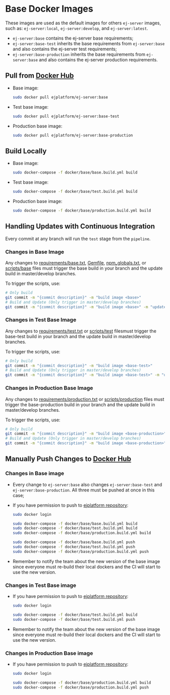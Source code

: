 # Base Docker Images

These images are used as the default images for others `ej-server` images, such as: `ej-server:local`, `ej-server:develop`, and `ej-server:latest`.

* `ej-server:base` contains the ej-server base requirements;
* `ej-server:base-test` inherits the base requirements from `ej-server:base` and also contains the ej-server test requirements;
* `ej-server:base-production` inherits the base requirements from `ej-server:base` and also contains the ej-server production requirements.

## Pull from [Docker Hub](https://hub.docker.com/r/ejplatform/ej-server/)

* Base image:

    ```bash
    sudo docker pull ejplatform/ej-server:base
    ```
* Test base image:

    ```bash
    sudo docker pull ejplatform/ej-server:base-test
    ```
* Production base image:

    ```bash
    sudo docker pull ejplatform/ej-server:base-production
    ```

## Build Locally

* Base image:

    ```bash
    sudo docker-compose -f docker/base/base.build.yml build
    ```
* Test base image:

    ```bash
    sudo docker-compose -f docker/base/test.build.yml build
    ```
* Production base image:

    ```bash
    sudo docker-compose -f docker/base/production.build.yml build
    ```

## Handling Updates with Continuous Integration

Every commit at any branch will run the `test` stage from the `pipeline`.

### Changes in Base Image

Any changes to [requirements/base.txt](https://github.com/ejplatform/ej-server/blob/master/requirements/base.txt), [Gemfile](https://github.com/ejplatform/ej-server/blob/master/Gemfile), [npm_globals.txt](https://github.com/ejplatform/ej-server/blob/master/npm_globals.txt), or [scripts/base](https://github.com/ejplatform/ej-server/blob/master/scripts/base) files must trigger the base build in your branch and the update build in master/develop branches.

To trigger the scripts, use:

```bash
# Only build
git commit -m "{commit description}" -m "build image <base>"
# Build and Update (Only trigger in master/develop branches)
git commit -m "{commit description}" -m "build image <base>" -m "update image <base>"
```

### Changes in Test Base Image

Any changes to [requirements/test.txt](https://github.com/ejplatform/ej-server/blob/master/requirements/test.txt) or [scripts/test](https://github.com/ejplatform/ej-server/blob/master/scripts/test) filesmust trigger the base-test build in your branch and the update build in master/develop branches.

To trigger the scripts, use:

```bash
# Only build
git commit -m "{commit description}" -m "build image <base-test>"
# Build and Update (Only trigger in master/develop branches)
git commit -m "{commit description}" -m "build image <base-test>" -m "update image <base-test>"
```

### Changes in Production Base Image

Any changes to [requirements/production.txt](https://github.com/ejplatform/ej-server/blob/master/requirements/production.txt) or [scripts/production](https://github.com/ejplatform/ej-server/blob/master/scripts/production) files must trigger the base-production build in your branch and the update build in master/develop branches.

To trigger the scripts, use:

```bash
# Only build
git commit -m "{commit description}" -m "build image <base-production>"
# Build and Update (Only trigger in master/develop branches)
git commit -m "{commit description}" -m "build image <base-production>" -m "update image <base-test>"
```

## Manually Push Changes to [Docker Hub](https://hub.docker.com/r/ejplatform/ej-server/)

### Changes in Base image

* Every change to `ej-server:base` also changes `ej-server:base-test` and `ej-server:base-production`. All three must be pushed at once in this case;
* If you have permission to push to [ejplatform repository](https://hub.docker.com/r/ejplatform):

    ```bash
    sudo docker login

    sudo docker-compose -f docker/base/base.build.yml build
    sudo docker-compose -f docker/base/test.build.yml build
    sudo docker-compose -f docker/base/production.build.yml build

    sudo docker-compose -f docker/base/base.build.yml push
    sudo docker-compose -f docker/base/test.build.yml push
    sudo docker-compose -f docker/base/production.build.yml push
    ```
* Remember to notify the team about the new version of the base image since everyone must re-build their local dockers and the CI will start to use the new version.

### Changes in Test Base image

* If you have permission to push to [ejplatform repository](https://hub.docker.com/r/ejplatform):

    ```bash
    sudo docker login

    sudo docker-compose -f docker/base/test.build.yml build
    sudo docker-compose -f docker/base/test.build.yml push
    ```
* Remember to notify the team about the new version of the base image since everyone must re-build their local dockers and the CI will start to use the new version.

### Changes in Production Base image

* If you have permission to push to [ejplatform repository](https://hub.docker.com/r/ejplatform):

    ```bash
    sudo docker login

    sudo docker-compose -f docker/base/production.build.yml build
    sudo docker-compose -f docker/base/production.build.yml push
    ```
